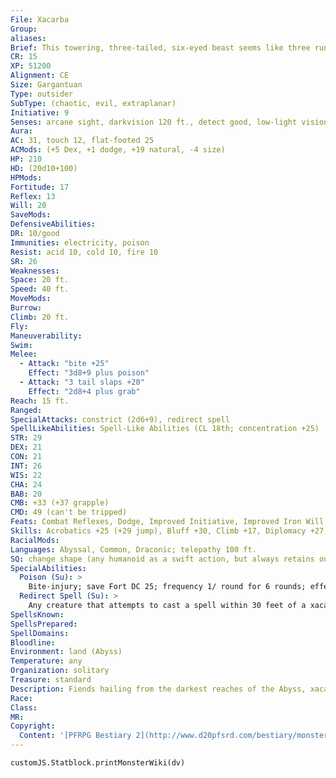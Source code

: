 ```yaml
---
File: Xacarba
Group: 
aliases: 
Brief: This towering, three-tailed, six-eyed beast seems like three rune-backed serpents partially melded together into one body.
CR: 15
XP: 51200
Alignment: CE
Size: Gargantuan
Type: outsider
SubType: (chaotic, evil, extraplanar)
Initiative: 9
Senses: arcane sight, darkvision 120 ft., detect good, low-light vision, scent, true seeing; Perception +29
Aura: 
AC: 31, touch 12, flat-footed 25
ACMods: (+5 Dex, +1 dodge, +19 natural, -4 size)
HP: 210
HD: (20d10+100)
HPMods: 
Fortitude: 17
Reflex: 13
Will: 20
SaveMods: 
DefensiveAbilities: 
DR: 10/good
Immunities: electricity, poison
Resist: acid 10, cold 10, fire 10
SR: 26
Weaknesses: 
Space: 20 ft.
Speed: 40 ft.
MoveMods: 
Burrow: 
Climb: 20 ft.
Fly: 
Maneuverability: 
Swim: 
Melee: 
  - Attack: "bite +25"
    Effect: "3d8+9 plus poison"
  - Attack: "3 tail slaps +20"
    Effect: "2d8+4 plus grab"
Reach: 15 ft.
Ranged: 
SpecialAttacks: constrict (2d6+9), redirect spell
SpellLikeAbilities: Spell-Like Abilities (CL 18th; concentration +25)  Constant-arcane sight, detect good, true seeing   At Will-detect thoughts (DC 19), greater teleport (self plus 50 lbs. of objects only), invisibility, suggestion (DC 20)   3/day-charm monster (DC 21), mass suggestion (DC 23), scrying (DC 21), symbol of pain (DC 22), touch of idiocy, vision   1/day-summon (level 5, 1 hezrou or 1d4 succubi, 50%)
STR: 29
DEX: 21
CON: 21
INT: 26
WIS: 22
CHA: 24
BAB: 20
CMB: +33 (+37 grapple)
CMD: 49 (can't be tripped)
Feats: Combat Reflexes, Dodge, Improved Initiative, Improved Iron Will, Improved Vital Strike, Iron Will, Lightning Reflexes, Mobility, Spring Attack, Vital Strike
Skills: Acrobatics +25 (+29 jump), Bluff +30, Climb +17, Diplomacy +27, Disguise +27, Intimidate +27, Knowledge (arcana) +31, Knowledge (any two) +31, Linguistics +28, Perception +29, Sense Motive +29, Spellcraft +31, Stealth +16, Use Magic Device +27
RacialMods: 
Languages: Abyssal, Common, Draconic; telepathy 100 ft.
SQ: change shape (any humanoid as a swift action, but always retains one serpentine trait that negates the bonus to Disguise checks; alter self )
SpecialAbilities:
  Poison (Su): >
    Bite-injury; save Fort DC 25; frequency 1/ round for 6 rounds; effect one chosen by the xacarba from three options; cure 2 consecutive saves. The save DC is Constitution-based.  Fiendish Bile: effect 1d4 Str damage (good-aligned creatures also take 2d8 points of damage).  Mysterious Blood: effect 1d4 Dex and 1d4 Wis damage plus confusion for 1 round.  Vile Disjunction: effect targeted greater dispel magic (CL 18th) on the creature.
  Redirect Spell (Su): >
    Any creature that attempts to cast a spell within 30 feet of a xacarba must cast the spell defensively. If the caster fails the concentration check to do so (or if the caster opts to not cast defensively), the xacarba can choose the target of the spell as an immediate action. The new target must be a legal target-if there's no legal alternative target to choose from, this ability cannot be used.
SpellsKnown: 
SpellsPrepared: 
SpellDomains: 
Bloodline: 
Environment: land (Abyss)
Temperature: any
Organization: solitary
Treasure: standard
Description: Fiends hailing from the darkest reaches of the Abyss, xacarbas are manipulation and destruction intertwined. With their infamous ability to redirect spells, these serpentine goliaths wreak havoc on the mind as well as the body, turning allies against one another and reveling in the destruction doing so produces.
Race: 
Class: 
MR: 
Copyright:
  Content: '[PFRPG Bestiary 2](http://www.d20pfsrd.com/bestiary/monster-listings/outsiders/xacarba)'
---
```

```dataviewjs
customJS.Statblock.printMonsterWiki(dv)
```
